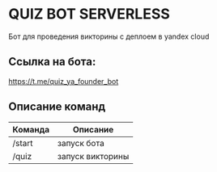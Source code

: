 # QUIZ BOT SERVERLESS
Бот для проведения викторины с деплоем в yandex cloud
## Ссылка на бота:
https://t.me/quiz_ya_founder_bot

## Описание команд
| Команда | Описание                               |
|---------|----------------------------------------|
|/start   | запуск бота                            |
|/quiz    | запуск викторины                       |
